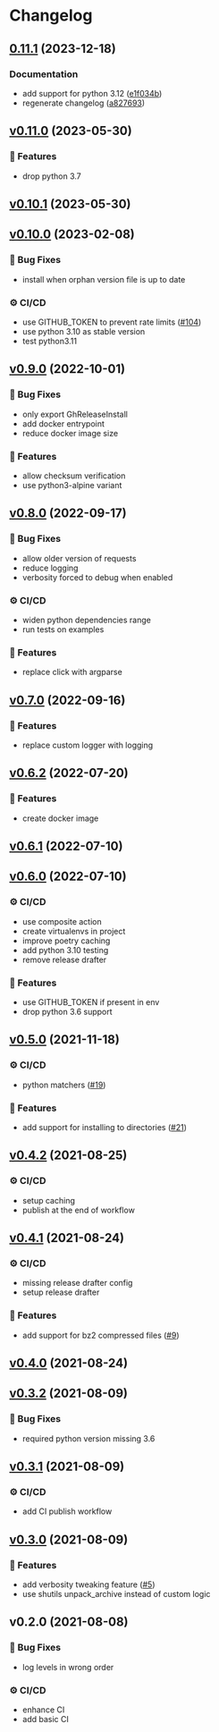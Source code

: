 # Changelog

## [0.11.1](https://github.com/jooola/gh-release-install/compare/v0.11.0...v0.11.1) (2023-12-18)


### Documentation

* add support for python 3.12 ([e1f034b](https://github.com/jooola/gh-release-install/commit/e1f034b10609cf9c9df231cc328308a3de4e1ab8))
* regenerate changelog ([a827693](https://github.com/jooola/gh-release-install/commit/a8276937d36006881b36b246463ece15df82fe53))

<a name="v0.11.0"></a>

## [v0.11.0](https://github.com/jooola/gh-release-install/compare/v0.10.1...v0.11.0) (2023-05-30)

### :rocket: Features

- drop python 3.7

<a name="v0.10.1"></a>

## [v0.10.1](https://github.com/jooola/gh-release-install/compare/v0.10.0...v0.10.1) (2023-05-30)

<a name="v0.10.0"></a>

## [v0.10.0](https://github.com/jooola/gh-release-install/compare/v0.9.0...v0.10.0) (2023-02-08)

### :bug: Bug Fixes

- install when orphan version file is up to date

### :gear: CI/CD

- use GITHUB_TOKEN to prevent rate limits ([#104](https://github.com/jooola/gh-release-install/issues/104))
- use python 3.10 as stable version
- test python3.11

<a name="v0.9.0"></a>

## [v0.9.0](https://github.com/jooola/gh-release-install/compare/v0.8.0...v0.9.0) (2022-10-01)

### :bug: Bug Fixes

- only export GhReleaseInstall
- add docker entrypoint
- reduce docker image size

### :rocket: Features

- allow checksum verification
- use python3-alpine variant

<a name="v0.8.0"></a>

## [v0.8.0](https://github.com/jooola/gh-release-install/compare/v0.7.0...v0.8.0) (2022-09-17)

### :bug: Bug Fixes

- allow older version of requests
- reduce logging
- verbosity forced to debug when enabled

### :gear: CI/CD

- widen python dependencies range
- run tests on examples

### :rocket: Features

- replace click with argparse

<a name="v0.7.0"></a>

## [v0.7.0](https://github.com/jooola/gh-release-install/compare/v0.6.2...v0.7.0) (2022-09-16)

### :rocket: Features

- replace custom logger with logging

<a name="v0.6.2"></a>

## [v0.6.2](https://github.com/jooola/gh-release-install/compare/v0.6.1...v0.6.2) (2022-07-20)

### :rocket: Features

- create docker image

<a name="v0.6.1"></a>

## [v0.6.1](https://github.com/jooola/gh-release-install/compare/v0.6.0...v0.6.1) (2022-07-10)

<a name="v0.6.0"></a>

## [v0.6.0](https://github.com/jooola/gh-release-install/compare/v0.5.0...v0.6.0) (2022-07-10)

### :gear: CI/CD

- use composite action
- create virtualenvs in project
- improve poetry caching
- add python 3.10 testing
- remove release drafter

### :rocket: Features

- use GITHUB_TOKEN if present in env
- drop python 3.6 support

<a name="v0.5.0"></a>

## [v0.5.0](https://github.com/jooola/gh-release-install/compare/v0.4.2...v0.5.0) (2021-11-18)

### :gear: CI/CD

- python matchers ([#19](https://github.com/jooola/gh-release-install/issues/19))

### :rocket: Features

- add support for installing to directories ([#21](https://github.com/jooola/gh-release-install/issues/21))

<a name="v0.4.2"></a>

## [v0.4.2](https://github.com/jooola/gh-release-install/compare/v0.4.1...v0.4.2) (2021-08-25)

### :gear: CI/CD

- setup caching
- publish at the end of workflow

<a name="v0.4.1"></a>

## [v0.4.1](https://github.com/jooola/gh-release-install/compare/v0.4.0...v0.4.1) (2021-08-24)

### :gear: CI/CD

- missing release drafter config
- setup release drafter

### :rocket: Features

- add support for bz2 compressed files ([#9](https://github.com/jooola/gh-release-install/issues/9))

<a name="v0.4.0"></a>

## [v0.4.0](https://github.com/jooola/gh-release-install/compare/v0.3.2...v0.4.0) (2021-08-24)

<a name="v0.3.2"></a>

## [v0.3.2](https://github.com/jooola/gh-release-install/compare/v0.3.1...v0.3.2) (2021-08-09)

### :bug: Bug Fixes

- required python version missing 3.6

<a name="v0.3.1"></a>

## [v0.3.1](https://github.com/jooola/gh-release-install/compare/v0.3.0...v0.3.1) (2021-08-09)

### :gear: CI/CD

- add CI publish workflow

<a name="v0.3.0"></a>

## [v0.3.0](https://github.com/jooola/gh-release-install/compare/v0.2.0...v0.3.0) (2021-08-09)

### :rocket: Features

- add verbosity tweaking feature ([#5](https://github.com/jooola/gh-release-install/issues/5))
- use shutils unpack_archive instead of custom logic

<a name="v0.2.0"></a>

## v0.2.0 (2021-08-08)

### :bug: Bug Fixes

- log levels in wrong order

### :gear: CI/CD

- enhance CI
- add basic CI
